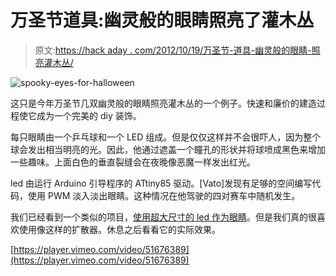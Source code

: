 # 万圣节道具:幽灵般的眼睛照亮了灌木丛

> 原文:[https://hack aday . com/2012/10/19/万圣节-道具-幽灵般的眼睛-照亮灌木丛/](https://hackaday.com/2012/10/19/halloween-props-spooky-eyes-light-up-the-bushes/)

![](../Images/23820825d8cfd423e1ddcf2345fafd9f.png "spooky-eyes-for-halloween")

这只是今年万圣节几双幽灵般的眼睛照亮灌木丛的一个例子。快速和廉价的建造过程使它成为一个完美的 diy 装饰。

每只眼睛由一个乒乓球和一个 LED 组成。但是仅仅这样并不会很吓人，因为整个球会发出相当明亮的光。因此，他通过遮盖一个瞳孔的形状并将球喷成黑色来增加一些趣味。上面白色的垂直裂缝会在夜晚像恶魔一样发出红光。

led 由运行 Arduino 引导程序的 ATtiny85 驱动。[Vato]发现有足够的空间编写代码，使用 PWM 淡入淡出眼睛。这种情况在他驾驶的四对赛车中随机发生。

我们已经看到一个类似的项目，[使用超大尺寸的 led 作为眼睛](http://hackaday.com/2011/08/20/glowing-eyes-project-keeps-it-simple-this-halloween/)。但是我们真的很喜欢使用像这样的扩散器。休息之后看看它的实际效果。

[https://player.vimeo.com/video/51676389](https://player.vimeo.com/video/51676389)